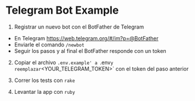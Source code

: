 Telegram Bot Example
====================

1. Registrar un nuevo bot con el BotFather de Telegram

* En Telegram https://web.telegram.org/#/im?p=@BotFather
* Enviarle el comando `/newbot`
* Seguir los pasos y al final el BotFather responde con un token

2. Copiar el archivo `.env.example' a `.env` y reemplazar `<YOUR_TELEGRAM_TOKEN>` con el token del paso anterior

3. Correr los tests con `rake`

4. Levantar la app con `ruby `